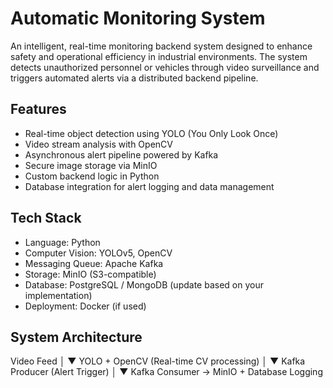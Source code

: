 # Automatic Monitoring System

An intelligent, real-time monitoring backend system designed to enhance safety and operational efficiency in industrial environments. The system detects unauthorized personnel or vehicles through video surveillance and triggers automated alerts via a distributed backend pipeline.

## Features

- Real-time object detection using YOLO (You Only Look Once)
- Video stream analysis with OpenCV
- Asynchronous alert pipeline powered by Kafka
- Secure image storage via MinIO
- Custom backend logic in Python
- Database integration for alert logging and data management

## Tech Stack

- Language: Python  
- Computer Vision: YOLOv5, OpenCV  
- Messaging Queue: Apache Kafka  
- Storage: MinIO (S3-compatible)  
- Database: PostgreSQL / MongoDB (update based on your implementation)  
- Deployment: Docker (if used)

## System Architecture

Video Feed
│
▼
YOLO + OpenCV (Real-time CV processing)
│
▼
Kafka Producer (Alert Trigger)
│
▼
Kafka Consumer → MinIO + Database Logging
